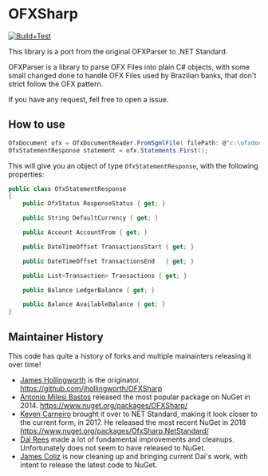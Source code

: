 # OFXSharp

[![Build+Test](https://github.com/jcoliz/OFXSharp/actions/workflows/build+test.yml/badge.svg)](https://github.com/jcoliz/OFXSharp/actions/workflows/build+test.yml)

This library is a port from the original OFXParser to .NET Standard.

OFXParser is a library to parse OFX Files into plain C# objects, with some small changed done to handle OFX Files used by Brazilian banks, that don't strict follow the OFX pattern.

If you have any request, fell free to open a issue.

## How to use

```C#
OfxDocument ofx = OfxDocumentReader.FromSgmlFile( filePath: @"c:\ofxdoc.ofx" );
OfxStatementResponse statement = ofx.Statements.First();
```

This will give you an object of type `OfxStatementResponse`, with the following properties:

```C#
public class OfxStatementResponse
{
    public OfxStatus ResponseStatus { get; }

    public String DefaultCurrency { get; }

    public Account AccountFrom { get; }

    public DateTimeOffset TransactionsStart { get; }

    public DateTimeOffset TransactionsEnd   { get; }

    public List<Transaction> Transactions { get; }

    public Balance LedgerBalance { get; }

    public Balance AvailableBalance { get; }
}
```

## Maintainer History

This code has quite a history of forks and multiple mainainters releasing it over time!

* [James Hollingworth](https://github.com/jhollingworth) is the originator. https://github.com/jhollingworth/OFXSharp
* [Antonio Milesi Bastos](https://github.com/milesibastos) released the most popular package on NuGet in 2014. https://www.nuget.org/packages/OFXSharp/
* [Keven Carneiro](https://github.com/kevencarneiro) brought it over to NET Standard, making it look closer to the current form, in 2017. He released the most recent NuGet in 2018 https://www.nuget.org/packages/OfxSharp.NetStandard/
* [Dai Rees](https://github.com/Jehoel) made a lot of fundamental improvements and cleanups. Unfortunately does not seem to have released to NuGet.
* [James Coliz](https://github.com/jcoliz/) is now cleaning up and bringing current Dai's work, with intent to release the latest code to NuGet.